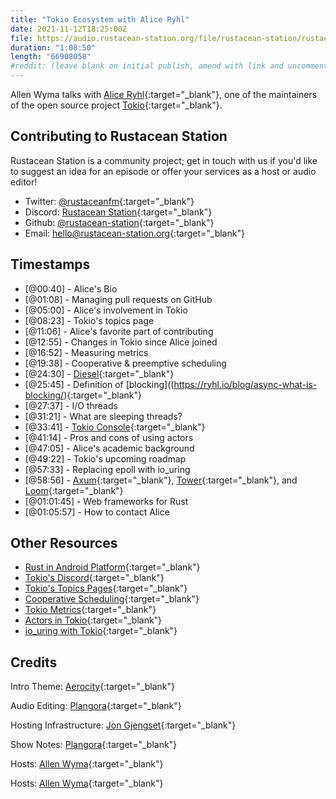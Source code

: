 ```yaml
---
title: "Tokio Ecosystem with Alice Ryhl"
date: 2021-11-12T18:25:00Z
file: https://audio.rustacean-station.org/file/rustacean-station/rustacean-station-e046-alice-ryhl.mp3
duration: "1:08:50"
length: "66908058"
#reddit: (leave blank on initial publish, amend with link and uncomment this line after Reddit thread has been posted)
---
```

Allen Wyma talks with [Alice Ryhl](https://ryhl.io/){:target="_blank"}, one of the maintainers of the open source project [Tokio](https://tokio.rs/){:target="_blank"}.


## Contributing to Rustacean Station

Rustacean Station is a community project; get in touch with us if you'd like to suggest an idea for an episode or offer your services as a host or audio editor!

- Twitter: [@rustaceanfm](https://twitter.com/rustaceanfm){:target="_blank"}
- Discord: [Rustacean Station](https://discord.gg/cHc3Gyc){:target="_blank"}
- Github: [@rustacean-station](https://github.com/rustacean-station/){:target="_blank"}
- Email: [hello@rustacean-station.org](mailto:hello@rustacean-station.org){:target="_blank"}

## Timestamps 
- [@00:40] - Alice's Bio
- [@01:08] - Managing pull requests on GitHub
- [@05:00] - Alice's involvement in Tokio
- [@08:23] - Tokio's topics page
- [@11:06] - Alice's favorite part of contributing
- [@12:55] - Changes in Tokio since Alice joined
- [@16:52] - Measuring metrics
- [@19:38] - Cooperative & preemptive scheduling
- [@24:30] - [Diesel](https://diesel.rs/){:target="_blank"}
- [@25:45] - Definition of [blocking]((https://ryhl.io/blog/async-what-is-blocking/){:target="_blank"}
- [@27:37] - I/O threads
- [@31:21] - What are sleeping threads?
- [@33:41] - [Tokio Console](https://tokio.rs/blog/2021-09-console-dev-diary-1){:target="_blank"}
- [@41:14] - Pros and cons of using actors
- [@47:05] - Alice's academic background
- [@49:22] - Tokio's upcoming roadmap
- [@57:33] - Replacing epoll with io_uring
- [@58:56] - [Axum](https://github.com/tokio-rs/axum){:target="_blank"}, [Tower](https://github.com/tower-rs/tower){:target="_blank"}, and [Loom](https://github.com/tokio-rs/loom){:target="_blank"}
- [@01:01:45] - Web frameworks for Rust
- [@01:05:57] - How to contact Alice

## Other Resources 
- [Rust in Android Platform](https://security.googleblog.com/2021/04/rust-in-android-platform.html){:target="_blank"}
- [Tokio's Discord](https://discord.com/invite/tokio){:target="_blank"}
- [Tokio's Topics Pages](https://tokio.rs/tokio/topics){:target="_blank"}
- [Cooperative Scheduling](https://tokio.rs/blog/2020-04-preemption){:target="_blank"}
- [Tokio Metrics](https://github.com/tokio-rs/tokio/issues/4073){:target="_blank"}
- [Actors in Tokio](https://ryhl.io/blog/actors-with-tokio/){:target="_blank"}
- [io_uring with Tokio](https://github.com/tokio-rs/tokio-uring/){:target="_blank"}

## Credits
Intro Theme: [Aerocity](https://twitter.com/AerocityMusic){:target="_blank"}

Audio Editing: [Plangora](https://twitter.com/plangora){:target="_blank"}

Hosting Infrastructure: [Jon Gjengset](https://twitter.com/jonhoo/){:target="_blank"}

Show Notes: [Plangora](https://twitter.com/plangora){:target="_blank"}

Hosts: [Allen Wyma](https://twitter.com/allenwyma){:target="_blank"}

Hosts: [Allen Wyma](https://twitter.com/allenwyma){:target="_blank"}